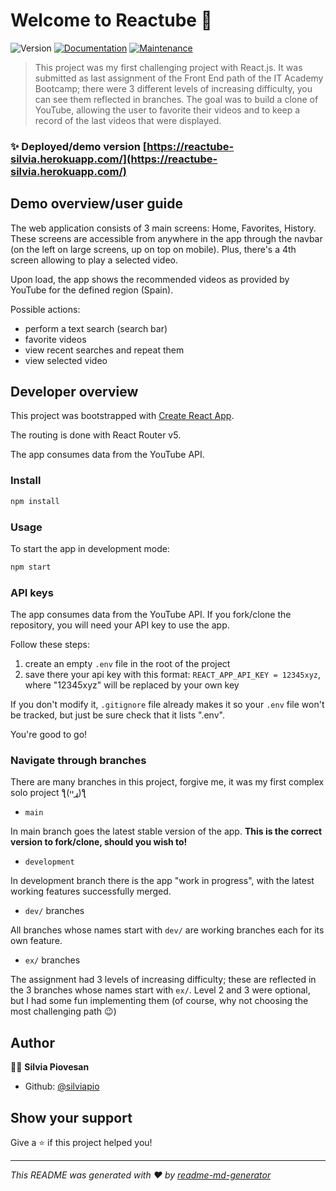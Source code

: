 # Welcome to Reactube 👋

![Version](https://img.shields.io/badge/version-1.1.0-blue.svg?cacheSeconds=2592000)
[![Documentation](https://img.shields.io/badge/documentation-yes-brightgreen.svg)](https://github.com/silviapio/r9-reactube#readme)
[![Maintenance](https://img.shields.io/badge/Maintained%3F-yes-green.svg)](https://github.com/silviapio/r9-reactube/graphs/commit-activity)

> This project was my first challenging project with React.js.
> It was submitted as last assignment of the Front End path of the IT Academy Bootcamp; there were 3 different levels of increasing difficulty, you can see them reflected in branches.
> The goal was to build a clone of YouTube, allowing the user to favorite their videos and to keep a record of the last videos that were displayed.

### ✨ Deployed/demo version [https://reactube-silvia.herokuapp.com/](https://reactube-silvia.herokuapp.com/)

## Demo overview/user guide

The web application consists of 3 main screens: Home, Favorites, History. These screens are accessible from anywhere in the app through the navbar (on the left on large screens, up on top on mobile). Plus, there's a 4th screen allowing to play a selected video.

Upon load, the app shows the recommended videos as provided by YouTube for the defined region (Spain).

Possible actions:
- perform a text search (search bar)
- favorite videos
- view recent searches and repeat them
- view selected video

## Developer overview

This project was bootstrapped with [Create React App](https://create-react-app.dev/).

The routing is done with React Router v5.

The app consumes data from the YouTube API.

### Install

```sh
npm install
```

### Usage

To start the app in development mode:

```sh
npm start
```

### API keys

The app consumes data from the YouTube API. If you fork/clone the repository, you will need your API key to use the app.

Follow these steps:

1. create an empty `.env` file in the root of the project
2. save there your api key with this format: `REACT_APP_API_KEY = 12345xyz`, where "12345xyz" will be replaced by your own key

If you don't modify it, `.gitignore` file already makes it so your `.env` file won't be tracked, but just be sure check that it lists ".env".

You're good to go!

### Navigate through branches

There are many branches in this project, forgive me, it was my first complex solo project  ƪ(ړײ)ƪ

- `main`

In main branch goes the latest stable version of the app. **This is the correct version to fork/clone, should you wish to!**

- `development`

In development branch there is the app "work in progress", with the latest working features successfully merged.

- `dev/` branches

All branches whose names start with `dev/` are working branches each for its own feature.

- `ex/` branches

The assignment had 3 levels of increasing difficulty; these are reflected in the 3 branches whose names start with `ex/`. Level 2 and 3 were optional, but I had some fun implementing them (of course, why not choosing the most challenging path 😉)

## Author

👩‍💻 **Silvia Piovesan**

- Github: [@silviapio](https://github.com/silviapio)

## Show your support

Give a ⭐️ if this project helped you!

---

_This README was generated with ❤️ by [readme-md-generator](https://github.com/kefranabg/readme-md-generator)_
